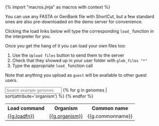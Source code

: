 {% import "macros.jinja" as macros with context %}

You can use any FASTA or GenBank file with ShortCut, but a few standard ones are also pre-downloaded on the demo server for convenience.

Clicking the load links below will type the corresponding `load_` function in the interpreter for you.

<!-- TODO fix repl_autorun to enable this: -->
<!-- To assign variables, type the variable name first. For example: "arabidopsis = ". Then click the `load` button to auto-fill the rest of the line. -->

Once you get the hang of it you can load your own files too:

1. Use the `Upload files` button to send them to the server
2. Check that they showed up in your user folder with `glob_files "*"`
3. Type the appropriate `load_` function call

Note that anything you upload as `guest` will be available to other guest users.

<input id="genomesearch" placeholder="Search example genomes" id="box" type="text"/>

<table id="genomes">
<tr>
  <th>Load command</th>
  <th>Organism</th>
  <!-- <th>Source</th> -->
  <th>Common name</th>
</tr>
{% for g in genomes | sort(attribute='organism') %}
<tr class="genomeblock">
	<td><a href="#" onclick="javascript:repl_autorun(['{{g.loadfn | escape}}'])">{{g.loadfn}}</a></td>
	<td><a href="{{g.url}}" target="_blank">{{g.organism}}</a></td>
	<!-- <td>{{g.source}}</td> -->
	<td>{{g.commonname}}</td>
</tr>
{% endfor %}
</table>
